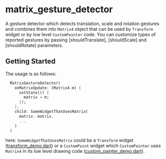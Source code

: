 # matrix_gesture_detector

A gesture detector which detects translation, scale and rotation gestures
and combines them into `Matrix4` object that can be used by `Transform` widget
or by low level `CustomPainter` code. You can customize types of reported
gestures by passing [shouldTranslate], [shouldScale] and [shouldRotate]
parameters.

## Getting Started

The usage is as follows:

```dart
  MatrixGestureDetector(
    onMatrixUpdate: (Matrix4 m) {
      setState(() {
        matrix = m;
      });
    },
    child: SomeWidgetThatUsesMatrix(
      matrix: matrix,
      ...
    )
  )
```
here: `SomeWidgetThatUsesMatrix` could be a `Transform` widget
([transform_demo.dart](/example/lib/transform_demo.dart)) or a `CustomPaint` widget which
`CustomPainter` uses `Matrix4` in its low level drawing code
([custom_painter_demo.dart](/example/lib/custom_painter_demo.dart)).
